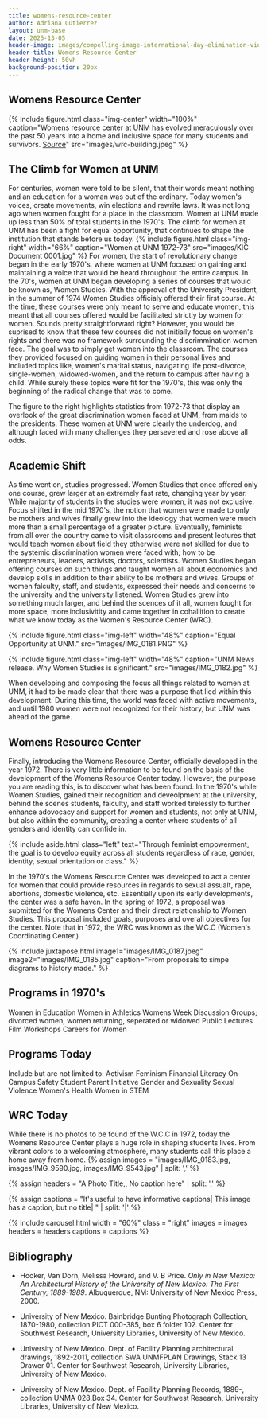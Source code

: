 ```yaml
---
title: womens-resource-center
author: Adriana Gutierrez
layout: unm-base
date: 2025-13-05
header-image: images/compelling-image-international-day-elimination-violence-against-women-ai-generated_1027151-263.avif
header-title: Womens Resource Center
header-height: 50vh
background-position: 20px
---
```

## Womens Resource Center
{% include figure.html class="img-center" width="100%" caption="Womens resource center at UNM has evolved meraculously over the past 50 years into a home and inclusive space for many students and survivors. [Source](https://rmoa.unm.edu/docviewer.php?docId=nmu1unma028.xml)" src="images/wrc-building.jpeg" %}
## The Climb for Women at UNM
For centuries, women were told to be silent, that their words meant nothing and an education for a woman was out of the ordinary. Today women's voices, create movements, win elections and rewrite laws. It was not long ago when women fought for a place in the classroom. Women at UNM made up less than 50% of total students in the 1970's. The climb for women at UNM has been a fight for equal opportunity, that continues to shape the institution that stands before us today. 
{% include figure.html
  class="img-right"
  width="66%"
  caption="Women at UNM 1972-73"
  src="images/KIC Document 0001.jpg"
%}
For women, the start of revolutionary change began in the early 1970's, where women at UNM focused on gaining and maintaining a voice that would be heard throughout the entire campus. In the 70's, women at UNM began developing a series of courses that would be known as, Women Studies. With the approval of the University President, in the summer of 1974 Women Studies officialy offered their first course. At the time, these courses were only meant to serve and educate women, this meant that all courses offered would be facilitated strictly by women for women. Sounds pretty straightforward right? However, you would be suprised to know that these few courses did not initially focus on women's rights and there was no framework surrounding the discrimmination women face. The goal was to simply get women into the classroom. The courses they provided focused on guiding women in their personal lives and included topics like, women's marital status, navigating life post-divorce, single-women, widowed-women, and the return to campus after having a child. While surely these topics were fit for the 1970's, this was only the beginning of the radical change that was to come. 

The figure to the right highlights statistics from 1972-73 that display an overlook of the great discrimination women faced at UNM, from maids to the presidents. These women at UNM were clearly the underdog, and although faced with many challenges they persevered and rose above all odds.

## Academic Shift 
As time went on, studies progressed. Women Studies that once offered only one course, grew larger at an extremely fast rate, changing year by year. While majority of students in the studies were women, it was not exclusive. Focus shifted in the mid 1970's, the notion that women were made to only be mothers and wives finally grew into the ideology that women were much more than a small percentage of a greater picture. Eventually, feminists from all over the country came to visit classrooms and present lectures that would teach women about field they otherwise were not skilled for due to the systemic discrimination women were faced with; how to be entrepreneurs, leaders, activists, doctors, scientists. Women Studies began offering courses on such things and taught women all about economics and develop skills in addition to their ability to be mothers and wives. Groups of women falculty, staff, and students, expressed their needs and concerns to the university and the university listened. Women Studies grew into something much larger, and behind the scences of it all, women fought for more space, more inclusivitity and came together in cohallition to create what we know today as the Women's Resource Center (WRC). 

{% include figure.html
class="img-left"
width="48%"
caption="Equal Opportunity at UNM."
src="images/IMG_0181.PNG"
%}

{% include figure.html
class="img-left"
width="48%"
caption="UNM News release. Why Women Studies is significant."
src="images/IMG_0182.jpg"
%}

When developing and composing the focus all things related to women at UNM, it had to be made clear that there was a purpose that lied within this development. During this time, the world was faced with active movements, and until 1980 women were not recognized for their history, but UNM was ahead of the game.


## Womens Resource Center
Finally, introducing the Womens Resource Center, officially developed in the year 1972. There is very little information to be found on the basis of the development of the Womens Resource Center today. However, the purpose you are reading this, is to discover what has been found. In the 1970's while Women Studies, gained their recognition and deveolpment at the university, behind the scenes students, falculty, and staff worked tirelessly to further enhance adovocacy and support for women and students, not only at UNM, but also within the community, creating a center where students of all genders and identity can confide in. 

{% include aside.html class="left" text="Through feminist empowerment, the goal is to develop equity across all students regardless of race, gender, identity, sexual orientation or class." %}

In the 1970's the Womens Resource Center was developed to act a center for women that could provide resources in regards to sexual assualt, rape, abortions, domestic violence, etc. Essentially upon its early developments, the center was a safe haven. In the spring of 1972, a proposal was submitted for the Womens Center and their direct relationship to Women Studies. This proposal included goals, purposes and overall objectives for the center. Note that in 1972, the WRC was known as the W.C.C (Women's Coordinating Center.)


{% include juxtapose.html
image1="images/IMG_0187.jpeg"
image2="images/IMG_0185.jpg"
caption="From proposals to simpe diagrams to history made."
%}
## Programs in 1970's
Women in Education
Women in Athletics
Womens Week
Discussion Groups; divorced women, women returning, seperated or widowed
Public Lectures
Film Workshops
Careers for Women
## Programs Today
Include but are not limited to:
Activism
Feminism
Financial Literacy
On-Campus Safety
Student Parent Initiative
Gender and Sexuality
Sexual Violence
Women's Health
Women in STEM

## WRC Today
While there is no photos to be found of the W.C.C in 1972, today the Womens Resource Center plays a huge role in shaping students lives. From vibrant colors to a welcoming atmosphere, many students call this place a home away from home.
{% 
assign images = 
"images/IMG_0183.jpg,
images/IMG_9590.jpg,
images/IMG_9543.jpg" | split: ','
%}

{% 
assign headers = 
"A Photo Title,,
No caption here" | split: ','
%}

{%
assign captions = 
"It's useful to have informative captions|
This image has a caption, but no title|
" | split: '|'
%}

{% include carousel.html
width = "60%"
class = "right"
images = images
headers = headers
captions = captions 
%}









## Bibliography

- Hooker, Van Dorn, Melissa Howard, and V. B Price. _Only in New Mexico: An Architectural History of the University of New Mexico: The First Century, 1889-1989_. Albuquerque, NM: University of New Mexico Press, 2000.

- University of New Mexico. Bainbridge Bunting Photograph Collection, 1870-1980, collection PICT 000-385, box 6	folder 102. Center for Southwest Research, University Libraries, University of New Mexico.

- University of New Mexico. Dept. of Facility Planning architectural drawings, 1892-2011, collection SWA UNMFPLAN Drawings, Stack 13	Drawer 01. Center for Southwest Research, University Libraries, University of New Mexico.

- University of New Mexico. Dept. of Facility Planning Records, 1889-, collection UNMA 028,Box  34. Center for Southwest Research, University Libraries, University of New Mexico.

